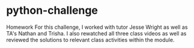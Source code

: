 # python-challenge
Homework
For this challenge, I worked with tutor Jesse Wright as well as TA's Nathan and Trisha. I also rewatched all three class videos as well as reviewed the solutions to relevant class activities within the module.

